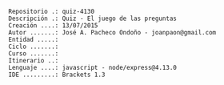 	Repositorio .: quiz-4130
	Descripción .: Quiz - El juego de las preguntas
	Creación ....: 13/07/2015
	Autor .......: José A. Pacheco Ondoño - joanpaon@gmail.com 
	Entidad .....: 
	Ciclo .......: 
	Curso .......: 
	Itinerario ..: 
	Lenguaje ....: javascript - node/express@4.13.0
	IDE .........: Brackets 1.3
